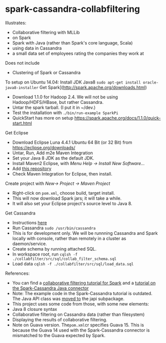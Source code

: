 spark-cassandra-collabfiltering
===============================

Illustrates:
- Collaborative filtering with MLLib
- on Spark 
- Spark with Java (rather than Spark's core language, Scala)
- using data in Cassandra
- a small data set of employees rating the companies they work at

Does not include
- Clustering of Spark or Cassandra

To setup on Ubuntu 14.04:
Install JDK Java8 
````sudo apt-get install oracle-java8-installer````
Get Spark](http://spark.apache.org/downloads.html)
- Download 1.1.0 for Hadoop 2.4. We will not be using Hadoop/HDFS/HBase, but rather Cassandra.
- Untar the spark tarball. (I put it in ~/dev.)
- Test the installation with 
````./bin/run-example SparkPi````
- QuickStart has more on setup  https://spark.apache.org/docs/1.1.0/quick-start.html

Get Eclipse
- Download Eclipse Luna 4.4.1 Ubuntu 64 Bit (or 32 Bit) from https://eclipse.org/downloads/
- Untar, Run, Add m2e Maven Integration
- Set your Java 8 JDK as the default JDK. 
- Install Maven2 Eclipse, with *Menu Help -> Install New Software…*
- Add [this repository](http://download.eclipse.org/technology/m2e/releases)
- Check Maven Integration for Eclipse, then install.

Create project with *New-> Project -> Maven Project*

- Right-click on ````pom.xml````, choose build, target install.
- This will now download Spark jars; it will take a while.
- It will also set your Eclipse project's source level to Java 8.
 
Get Cassandra
- Instructions [here](http://www.datastax.com/documentation/cassandra/2.0/cassandra/install/installDeb_t.html)
- Run Cassandra
````sudo /usr/bin/cassandra````
- This is for development only. We will be runnning Cassandra and Spark locally with console, rather than remotely in a cluster as daemon/service.
- Create schema by running attached SQL.
- In workspace root, run
 ````cqlsh -f ./collabfilter/src/sql/collab_filter_schema.sql````
- Load data
````cqlsh -f ./collabfilter/src/sql/load_data.sql````

References:
- You can find a [collaborative filtering tutorial for Spark](https://spark.apache.org/docs/1.1.0/mllib-collaborative-filtering.html)  and a [tutorial on the Spark-Cassandra Java connector](http://www.datastax.com/dev/blog/accessing-cassandra-from-spark-in-java) 
- Note: The example code in the Spark-Cassandra tutorial is outdated. The Java API class was [moved to](https://github.com/datastax/spark-cassandra-connector/commit/36ad9cd6c13600144e3e27533587db926e41af2e)  the  japi subpackage.
- This project uses some code from those, with some new elements:
- Java 8 closure syntax
- Collaborative filtering on Cassandra data (rather than  filesystem)
- Displaying the  results of collaborative filtering.
- Note on Guava version. The````pom.xml````cr specifies Guava 15. This is because the  Guava 14 used with the Spark-Cassandra connector is mismatched to the Guava expected by Spark.

 


